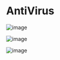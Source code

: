 # AntiVirus

![image](https://user-images.githubusercontent.com/54809176/202856296-3a06f408-f037-46ef-ad7c-968f3ff7b188.png)

![image](https://user-images.githubusercontent.com/54809176/202856314-4d82e23a-a4ca-469a-8f71-ef0351c520a4.png)

![image](https://user-images.githubusercontent.com/54809176/202856344-e5ab5314-ec87-4d5a-8794-e25e548e53b8.png)
